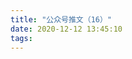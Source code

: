 ```yaml
---
title: "公众号推文（16）"
date: 2020-12-12 13:45:10
tags:
---
```


<head>
    <style>
        .weChatPostMainDiv {
            display: table;
        }
        .weChatPostPictureDiv {
            display: table-cell;
            width: 35%;
        }

        .weChatPostPicture {
            width: 100%;
            border-radius: 10%;
            float: left;
        }

        .weChatPostLinkDiv {
            width: 65%;
            float: inline-start;
            display: table-cell;
            vertical-align: middle;
        }

        .weChatPostLink {
            display: flex;
            align-items: center;
            justify-content: center;
            text-align: justify;
            margin: 0 auto;
            font-size: 24px;
        }

        a:link {
            color: black;
        }

        a:visited {
            color: gray;
        }
    </style>
</head>

<body><div class="weChatPostMainDiv"><div class="weChatPostPictureDiv"><a href="https://mp.weixin.qq.com/s/HwaU1YhxxhToWzJz_3MrgQ" target="_blank"><img class="weChatPostPicture" src="https://i.loli.net/2020/12/12/5Ep4FBwg1ziWncj.jpg" ></a></div><div class="weChatPostLinkDiv"><div class="weChatPostLink"><a href="https://mp.weixin.qq.com/s/HwaU1YhxxhToWzJz_3MrgQ"><b>03-1 算法推送--二进制</b></a></div></div></div></body>